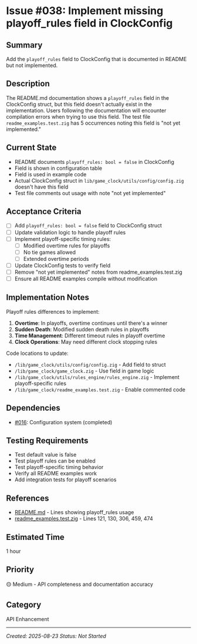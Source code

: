 # Issue #038: Implement missing playoff_rules field in ClockConfig

## Summary
Add the `playoff_rules` field to ClockConfig that is documented in README but not implemented.

## Description
The README.md documentation shows a `playoff_rules` field in the ClockConfig struct, but this field doesn't actually exist in the implementation. Users following the documentation will encounter compilation errors when trying to use this field. The test file `readme_examples.test.zig` has 5 occurrences noting this field is "not yet implemented."

## Current State
- README documents `playoff_rules: bool = false` in ClockConfig
- Field is shown in configuration table
- Field is used in example code
- Actual ClockConfig struct in `lib/game_clock/utils/config/config.zig` doesn't have this field
- Test file comments out usage with note "not yet implemented"

## Acceptance Criteria
- [ ] Add `playoff_rules: bool = false` field to ClockConfig struct
- [ ] Update validation logic to handle playoff rules
- [ ] Implement playoff-specific timing rules:
  - [ ] Modified overtime rules for playoffs
  - [ ] No tie games allowed
  - [ ] Extended overtime periods
- [ ] Update ClockConfig tests to verify field
- [ ] Remove "not yet implemented" notes from readme_examples.test.zig
- [ ] Ensure all README examples compile without modification

## Implementation Notes
Playoff rules differences to implement:
1. **Overtime**: In playoffs, overtime continues until there's a winner
2. **Sudden Death**: Modified sudden death rules in playoffs
3. **Time Management**: Different timeout rules in playoff overtime
4. **Clock Operations**: May need different clock stopping rules

Code locations to update:
- `/lib/game_clock/utils/config/config.zig` - Add field to struct
- `/lib/game_clock/game_clock.zig` - Use field in game logic
- `/lib/game_clock/utils/rules_engine/rules_engine.zig` - Implement playoff-specific rules
- `/lib/game_clock/readme_examples.test.zig` - Enable commented code

## Dependencies
- [#016](016_create_configuration_options.md): Configuration system (completed)

## Testing Requirements
- Test default value is false
- Test playoff rules can be enabled
- Test playoff-specific timing behavior
- Verify all README examples work
- Add integration tests for playoff scenarios

## References
- [README.md](/home/fisty/code/zig-nfl-clock/README.md) - Lines showing playoff_rules usage
- [readme_examples.test.zig](/home/fisty/code/zig-nfl-clock/lib/game_clock/readme_examples.test.zig) - Lines 121, 130, 306, 459, 474

## Estimated Time
1 hour

## Priority
🟡 Medium - API completeness and documentation accuracy

## Category
API Enhancement

---
*Created: 2025-08-23*
*Status: Not Started*